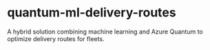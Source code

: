 # quantum-ml-delivery-routes
A hybrid solution combining machine learning and Azure Quantum to optimize delivery routes for fleets.

